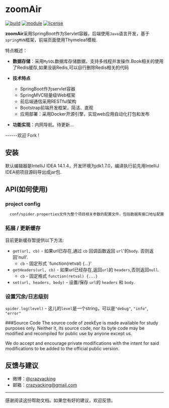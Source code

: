 # zoomAir

[![build](https://img.shields.io/teamcity/http/teamcity.jetbrains.com/s/bt345.svg)](https://github.com/crazyacking/zeekEye)
[![module](https://img.shields.io/puppetforge/mc/camptocamp.svg)](https://github.com/crazyacking/zeekEye)
[![license](https://img.shields.io/crates/l/rustc-serialize.svg)](https://github.com/crazyacking/zeekEye)


**zoomAir**采用SpringBoot作为Servlet容器，后端使用`Java`语言开发，基于`springMVN`框架，前端页面使用Thymeleaf模板.

特点概述：

- **数据存储**：采用`MySQL`数据库存储数据，支持多线程并发操作.Book相关的使用了Redis缓存,如果没装Redis,可以自行删除Redis相关的代码

- **技术特点**
  <ul>
  <li>SpringBoot作为servlet容器</li>
  <li>SpringMVC轻量级Web框架</li>
  <li>前后端通信采用RESTful架构</li>
  <li>Bootstrap前端开发框架，简洁、直观</li>
  <li>应用部署：采用Docker开源引擎，实现web应用自动化打包和发布</li>
  </ul>

- **功能实现**：内网导航。待更新...

------欢迎 Fork !

## 安装

默认编辑器是IntelliJ IDEA 14.1.4，开发环境为jdk1.7.0，编译执行前先用IntelliJ IDEA把项目源码导出成jar包.
## API(如何使用)
### project config
``` bash
  conf/spider.properties文件为整个项目相关参数的配置文件，包括数据库接口地址配置等.
```


### 拓展 / 更新缓存

目前更新缓存暂提供以下方法:

* `get(url, cb)` - 如果url已存在,通过 `cb` 回调函数返回 `url`'的`body`. 否则返回'null'.
  * `cb` - 固定形式 `function(retval) {...}'
* `getHeaders(url, cb)` - 如果url已经存在,返回`url`的 `headers`,否则返回`null`.
  * `cb` - 固定格式 `function(retval) {...}`
* `set(url, headers, body)` - 设置/保存 `url`的 `headers` 和 `body`.

### 设置冗余/日志级别
`spider.log(level)` - 这儿的`level`是一个string，可以是`"debug"`, `"info"`, `"error"`

###Source Code
The source code of zeekEye is made available for study purposes only. Neither it, its source code, nor its byte code may be modified and recompiled for public use by anyone except us.

We do accept and encourage private modifications with the intent for said modifications to be added to the official public version.


## 反馈与建议
- 微博：[@crazyacking](http://weibo.com/u/3736544454)
- 邮箱：<crazyacking@gmail.com>

---------
感谢阅读这份帮助文档。如果您有好的建议，欢迎反馈。
